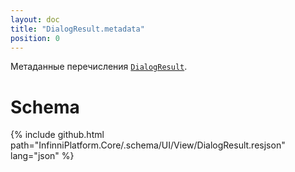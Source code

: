 ```yaml
---
layout: doc
title: "DialogResult.metadata"
position: 0
---
```


Метаданные перечисления [`DialogResult`](../).

# Schema

{% include github.html path="InfinniPlatform.Core/.schema/UI/View/DialogResult.resjson" lang="json" %}
